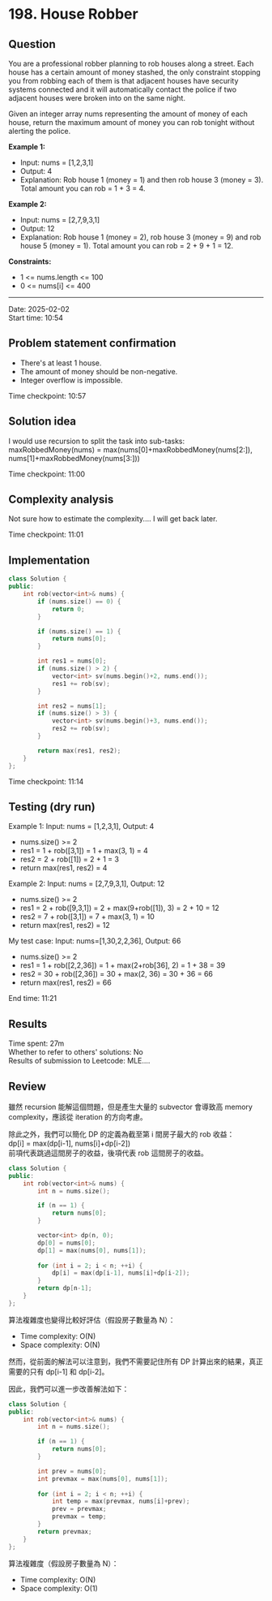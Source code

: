 # 198. House Robber

## Question

You are a professional robber planning to rob houses along a street. Each house has a certain amount of money stashed, the only constraint stopping you from robbing each of them is that adjacent houses have security systems connected and it will automatically contact the police if two adjacent houses were broken into on the same night.  

Given an integer array nums representing the amount of money of each house, return the maximum amount of money you can rob tonight without alerting the police.  

**Example 1:**
- Input: nums = [1,2,3,1]
- Output: 4
- Explanation: Rob house 1 (money = 1) and then rob house 3 (money = 3). Total amount you can rob = 1 + 3 = 4.

**Example 2:**
- Input: nums = [2,7,9,3,1]
- Output: 12
- Explanation: Rob house 1 (money = 2), rob house 3 (money = 9) and rob house 5 (money = 1). Total amount you can rob = 2 + 9 + 1 = 12.

**Constraints:**
- 1 <= nums.length <= 100
- 0 <= nums[i] <= 400

---
Date: 2025-02-02  
Start time: 10:54  

## Problem statement confirmation

- There's at least 1 house.
- The amount of money should be non-negative.
- Integer overflow is impossible.

Time checkpoint: 10:57  

## Solution idea

I would use recursion to split the task into sub-tasks:
maxRobbedMoney(nums) = max(nums[0]+maxRobbedMoney(nums[2:]), nums[1]+maxRobbedMoney(nums[3:]))

Time checkpoint: 11:00  

## Complexity analysis

Not sure how to estimate the complexity.... I will get back later.

Time checkpoint: 11:01  

## Implementation

```cpp
class Solution {
public:
    int rob(vector<int>& nums) {
        if (nums.size() == 0) {
            return 0;
        }

        if (nums.size() == 1) {
            return nums[0];
        }

        int res1 = nums[0];
        if (nums.size() > 2) {
            vector<int> sv(nums.begin()+2, nums.end());
            res1 += rob(sv);
        }

        int res2 = nums[1];
        if (nums.size() > 3) {
            vector<int> sv(nums.begin()+3, nums.end());
            res2 += rob(sv);
        }

        return max(res1, res2);
    }
};
```

Time checkpoint: 11:14  

## Testing (dry run)

Example 1: Input: nums = [1,2,3,1], Output: 4
- nums.size() >= 2
- res1 = 1 + rob([3,1]) = 1 + max(3, 1) = 4
- res2 = 2 + rob([1]) = 2 + 1 = 3
- return max(res1, res2) = 4

Example 2: Input: nums = [2,7,9,3,1], Output: 12
- nums.size() >= 2
- res1 = 2 + rob([9,3,1]) = 2 + max(9+rob([1]), 3) = 2 + 10 = 12
- res2 = 7 + rob([3,1]) = 7 + max(3, 1) = 10
- return max(res1, res2) = 12

My test case: Input: nums=[1,30,2,2,36], Output: 66
- nums.size() >= 2
- res1 = 1 + rob([2,2,36]) = 1 + max(2+rob[36], 2) = 1 + 38 = 39
- res2 = 30 + rob([2,36]) = 30 + max(2, 36) = 30 + 36 = 66
- return max(res1, res2) = 66

End time: 11:21  

## Results

Time spent: 27m  
Whether to refer to others' solutions: No  
Results of submission to Leetcode: MLE....  

## Review

雖然 recursion 能解這個問題，但是產生大量的 subvector 會導致高 memory complexity，應該從 iteration 的方向考慮。  

除此之外，我們可以簡化 DP 的定義為截至第 i 間房子最大的 rob 收益：  
dp[i] = max(dp[i-1], nums[i]+dp[i-2])  
前項代表跳過這間房子的收益，後項代表 rob 這間房子的收益。  

```cpp
class Solution {
public:
    int rob(vector<int>& nums) {
        int n = nums.size();

        if (n == 1) {
            return nums[0];
        }

        vector<int> dp(n, 0);
        dp[0] = nums[0];
        dp[1] = max(nums[0], nums[1]);
        
        for (int i = 2; i < n; ++i) {
            dp[i] = max(dp[i-1], nums[i]+dp[i-2]);
        }
        return dp[n-1];
    }
};
```

算法複雜度也變得比較好評估（假設房子數量為 N）：
- Time complexity: O(N)
- Space complexity: O(N)

然而，從前面的解法可以注意到，我們不需要記住所有 DP 計算出來的結果，真正需要的只有 dp[i-1] 和 dp[i-2]。  

因此，我們可以進一步改善解法如下：
```cpp
class Solution {
public:
    int rob(vector<int>& nums) {
        int n = nums.size();

        if (n == 1) {
            return nums[0];
        }

        int prev = nums[0];
        int prevmax = max(nums[0], nums[1]);
        
        for (int i = 2; i < n; ++i) {
            int temp = max(prevmax, nums[i]+prev);
            prev = prevmax;
            prevmax = temp;
        }
        return prevmax;
    }
};
```

算法複雜度（假設房子數量為 N）：
- Time complexity: O(N)
- Space complexity: O(1)